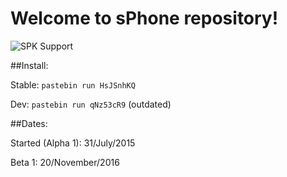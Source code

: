 # Welcome to sPhone repository!

![SPK Support](https://raw.githubusercontent.com/BeaconNet/beaconnet.github.io/master/badge.png)

##Install:

Stable: `pastebin run HsJSnhKQ`

Dev: `pastebin run qNz53cR9` (outdated)

##Dates:

Started (Alpha 1): 31/July/2015

Beta 1: 20/November/2016
